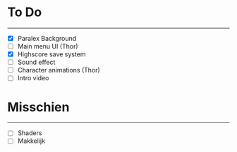 # To Do

---

- [x] Paralex Background
- [ ] Main menu UI (Thor)
- [x] Highscore save system
- [ ] Sound effect
- [ ] Character animations (Thor)
- [ ] Intro video

# Misschien

---

- [ ] Shaders
- [ ] Makkelijk
